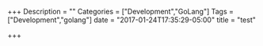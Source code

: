 +++
Description = ""
Categories = ["Development","GoLang"]
Tags = ["Development","golang"]
date = "2017-01-24T17:35:29-05:00"
title = "test"

+++


